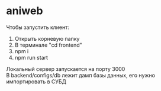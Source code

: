 # aniweb

Чтобы запустить клиент:
1) Открыть корневую папку
2) В терминале "cd frontend"
3) npm i
4) npm run start

Локальный сервер запускается на порту 3000  
В backend/configs/db лежит дамп базы данных, его нужно импортировать в СУБД
